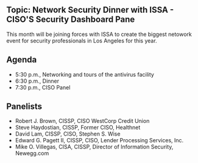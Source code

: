 ## Topic: Network Security Dinner with ISSA - CISO'S Security Dashboard Pane

This month will be joining forces with ISSA to create the biggest
netowork event for security professionals in Los Angeles for this year.

## Agenda

  - 5:30 p.m., Networking and tours of the antivirus facility
  - 6:30 p.m., Dinner
  - 7:30 p.m., CISO Panel

## Panelists

  - Robert J. Brown, CISSP, CISO WestCorp Credit Union
  - Steve Haydostian, CISSP, Former CISO, Healthnet
  - David Lam, CISSP, CISO, Stephen S. Wise
  - Edward G. Pagett II, CISSP, CISO, Lender Processing Services, Inc.
  - Mike O. Villegas, CISA, CISSP, Director of Information Security,
    Newegg.com